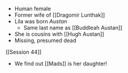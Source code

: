 - Human female
- Former wife of [[Dragomir Lunthak]]
- Lila was born *Austan*
	- Same last name as [[Buddleah Austan]]
- She is cousins with [[Hugh Austan]]
- Missing, presumed dead

[[Session 44]]
- We find out [[Mads]] is her daughter!